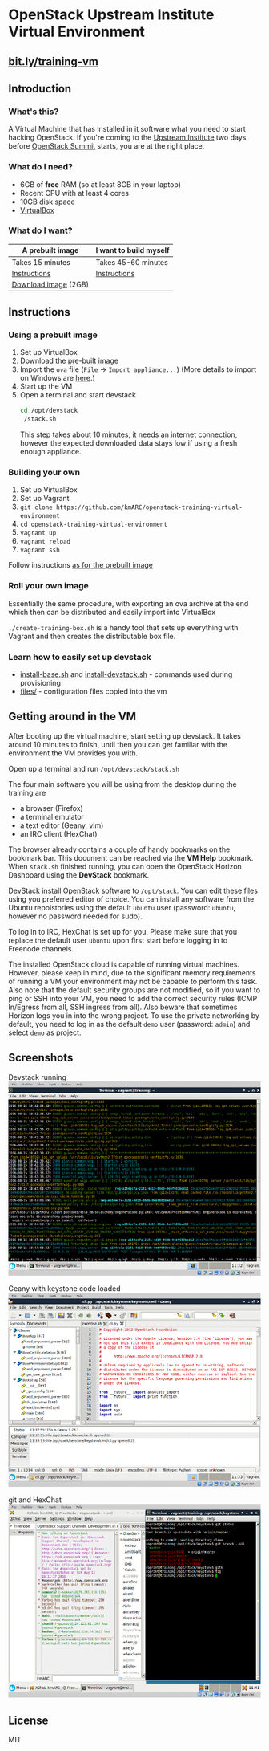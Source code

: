 OpenStack Upstream Institute Virtual Environment
================================================

[bit.ly/training-vm](http://bit.ly/training-vm)
-----------------------------------------------

Introduction
------------

### What's this?

A Virtual Machine that has installed in it software what you need to start
hacking OpenStack. If you're coming to the [Upstream
Institute](http://docs.openstack.org/upstream-training/) two days before
[OpenStack Summit](https://www.openstack.org/summit/) starts, you are at the
right place.

### What do I need?

* 6GB of **free** RAM (so at least 8GB in your laptop)
* Recent CPU with at least 4 cores
* 10GB disk space
* [VirtualBox](https://www.virtualbox.org/)

### What do I want?

| A prebuilt image                        | I want to build myself             |
| ----------------                        | ----------------------             |
| Takes 15 minutes                        | Takes 45-60 minutes                |
| [Instructions](#using-a-prebuilt-image) | [Instructions](#building-your-own) |
| [Download image][image] (2GB)           |                                    |

[image]: https://s3.eu-central-1.amazonaws.com/openstack-training/devstack-vm.ova
[ova-import-help]: README-virtualbox-import.md

Instructions
------------

### Using a prebuilt image

1. Set up VirtualBox
2. Download the [pre-built image][image]
3. Import the `ova` file (`File` -> `Import appliance...`) (More details to import on Windows are [here][ova-import-help].)
4. Start up the VM
5. Open a terminal and start devstack
    ``` bash
    cd /opt/devstack
    ./stack.sh
    ```
    This step takes about 10 minutes, it needs an internet connection,
    however the expected downloaded data stays low if using a fresh enough
    appliance.

### Building your own

1. Set up VirtualBox
2. Set up Vagrant
3. `git clone https://github.com/kmARC/openstack-training-virtual-environment`
4. `cd openstack-training-virtual-environment`
5. `vagrant up`
6. `vagrant reload`
7. `vagrant ssh`

Follow instructions [as for the prebuilt image](#using-a-prebuilt-image)

### Roll your own image

Essentially the same procedure, with exporting an ova archive at the end which
then can be distributed and easily import into VirtualBox

`./create-training-box.sh` is a handy tool that sets up everything with Vagrant
and then creates the distributable box file.

### Learn how to easily set up devstack

* [install-base.sh](install-base.sh) and 
  [install-devstack.sh](install-devstack.sh) - commands used during provisioning
* [files/](files/) - configuration files copied into the vm

Getting around in the VM
------------------------

After booting up the virtual machine, start setting up devstack. It takes around
10 minutes to finish, until then you can get familiar with the environment the
VM provides you with.

Open up a terminal and run `/opt/devstack/stack.sh`

The four main software you will be using from the desktop during the training
are
* a browser (Firefox)
* a terminal emulator
* a text editor (Geany, vim)
* an IRC client (HexChat)

The browser already contains a couple of handy bookmarks on the bookmark bar.
This document can be reached via the **VM Help** bookmark. When `stack.sh`
finished running, you can open the OpenStack Horizon Dashboard using the
**DevStack** bookmark.

DevStack install OpenStack software to `/opt/stack`. You can edit these files
using you preferred editor of choice. You can install any software from the
Ubuntu repoistories using the default `ubuntu` user (password: `ubuntu`, however
no password needed for sudo).

To log in to IRC, HexChat is set up for you. Please make sure that you replace the
default user `ubuntu` upon first start before logging in to Freenode channels.

The installed OpenStack cloud is capable of running virtual machines. However,
please keep in mind, due to the significant memory requirements of running a VM
your environment may not be capable to perform this task. Also note that the
default security groups are not modified, so if you want to ping or SSH into
your VM, you need to add the correct security rules (ICMP In/Egress from all,
SSH ingress from all). Also beware that sometimes Horizon logs you in into the
wrong project. To use the private networking by default, you need to log in as
the default `demo` user (password: `admin`) and select `demo` as project.

Screenshots
-----------

Devstack running
![Devstack running](docs/01.png "Devstack running")

Geany with keystone code loaded
![Geany with keystone code loaded](docs/02.png "Geany with keystone code loaded")

git and HexChat
![git and XChat](docs/03.png "git and HexChat")

License
-------
MIT


